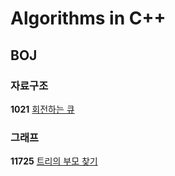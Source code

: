 # Algorithms in C++

## BOJ
### 자료구조
**1021** [회전하는 큐](https://github.com/wayandway/algorithms-cpp/blob/master/BOJ/Data-Structures/1021.cpp)<br>

### 그래프
**11725** [트리의 부모 찾기](https://github.com/wayandway/algorithms-cpp/blob/master/BOJ/Graph/11725.cpp)<br>